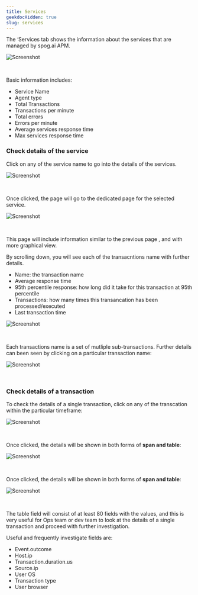 ```yaml
---
title: Services
geekdocHidden: true
slug: services
---
```


The ‘Services tab shows the information about the services that are managed by spog.ai APM.

![Screenshot](/cloud_vista/apm/images/services1.png)

&nbsp;

Basic information includes:
* Service Name
* Agent type
* Total Transactions
* Transactions per minute
* Total errors
* Errors per minute
* Average services response time
* Max services response time

### Check details of the service
Click on any of the service name to go into the details of the services.

![Screenshot](/cloud_vista/apm/images/services2.png)

&nbsp;

Once clicked, the page will go to the dedicated page for the selected service.

![Screenshot](/cloud_vista/apm/images/services3.png)

&nbsp;

This page will include information similar to the previous page , and with more graphical view.

By scrolling down, you will see each of the transacntions name with further details.
* Name: the transaction name
* Average response time
* 95th percentile response: how long did it take for this transaction at 95th percentile
* Transactions: how many times this transancation has been processed/executed
* Last transaction time

![Screenshot](/cloud_vista/apm/images/services4.png)

&nbsp;

Each transactions name is a set of mutliple sub-transactions. Further details can been seen by clicking on a particular transaction name:

![Screenshot](/cloud_vista/apm/images/services5.png)

&nbsp;

### Check details of a transaction
To check the details of a single transaction, click on any of the transcation within the particular timeframe:

![Screenshot](/cloud_vista/apm/images/services8.png)

&nbsp;

Once clicked, the details will be shown in both forms of <strong>span and table</strong>: 

![Screenshot](/cloud_vista/apm/images/services6.png)

&nbsp;

Once clicked, the details will be shown in both forms of <strong>span and table</strong>: 

![Screenshot](/cloud_vista/apm/images/services7.png)

&nbsp;

The table field will consist of at least 80 fields with the values, and this is very useful for Ops team or dev team to look at the details of a single transaction and proceed with further investigation.

Useful and frequently investigate fields are:
* Event.outcome
* Host.ip
* Transaction.duration.us
* Source.ip
* User OS
* Transaction type
* User browser 
